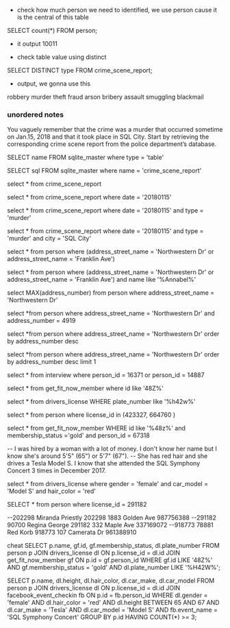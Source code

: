 - check how much person we need to identified, we use person cause it is the central of this table

SELECT count(*)
FROM person;

- it output 10011

- check table value using distinct

SELECT DISTINCT type FROM crime_scene_report;

- output, we gonna use this 

robbery
murder
theft
fraud
arson
bribery
assault
smuggling
blackmail


### unordered notes
You vaguely remember that the crime was a ​murder​ that occurred sometime on ​Jan.15, 2018​ and that it took place in ​SQL City​. Start by retrieving the corresponding crime scene report from the police department’s database.


SELECT name 
  FROM sqlite_master
 where type = 'table'

SELECT sql 
  FROM sqlite_master
 where name = 'crime_scene_report'

select * from crime_scene_report

select *  from crime_scene_report
where date = '20180115'


select *  from crime_scene_report
where date = '20180115'
and type = 'murder'

select *  from crime_scene_report
where date = '20180115'
and type = 'murder'
and city = 'SQL City'


select * from person
where (address_street_name = 'Northwestern Dr'
or address_street_name = 'Franklin Ave')

select * from person
where (address_street_name = 'Northwestern Dr'
or address_street_name = 'Franklin Ave')
and name like '%Annabel%'

select MAX(address_number) from person 
where address_street_name = 'Northwestern Dr'

select *from person 
where address_street_name = 'Northwestern Dr'
and address_number = 4919

select *from person 
where address_street_name = 'Northwestern Dr'
order by address_number desc

select *from person 
where address_street_name = 'Northwestern Dr'
order by address_number desc
limit 1

select * from interview 
where person_id = 16371
or person_id = 14887

select * from get_fit_now_member
where id like '48Z%'

select * from drivers_license 
WHERE plate_number like '%h42w%'

select * from person 
where license_id in (423327, 664760 )

select * from get_fit_now_member
WHERE id like '%48z%'
and membership_status ='gold'
and person_id = 67318

-- I was hired by a woman with a lot of money. I don't know her name but I know she's around 5'5" (65") or 5'7" (67"). 
-- She has red hair and she drives a Tesla Model S. I know that she attended the SQL Symphony Concert 3 times in December 2017.


select * from drivers_license
where gender = 'female'
and car_model = 'Model S'
and hair_color = 'red'

SELECT * from person where license_id = 291182

--202298 Miranda Priestly	202298	1883	Golden Ave	987756388
--291182 90700	Regina George	291182	332	Maple Ave	337169072
--918773 78881	Red Korb	918773	107	Camerata Dr	961388910


cheat
SELECT p.name, gf.id, gf.membership_status, dl.plate_number
FROM person p
JOIN drivers_license dl ON p.license_id = dl.id
JOIN get_fit_now_member gf ON p.id = gf.person_id
WHERE gf.id LIKE '48Z%'
AND gf.membership_status = 'gold'
AND dl.plate_number LIKE '%H42W%';

SELECT p.name, dl.height, dl.hair_color, dl.car_make, dl.car_model
FROM person p
JOIN drivers_license dl ON p.license_id = dl.id
JOIN facebook_event_checkin fb ON p.id = fb.person_id
WHERE dl.gender = 'female'
AND dl.hair_color = 'red'
AND dl.height BETWEEN 65 AND 67
AND dl.car_make = 'Tesla'
AND dl.car_model = 'Model S'
AND fb.event_name = 'SQL Symphony Concert'
GROUP BY p.id
HAVING COUNT(*) >= 3;
